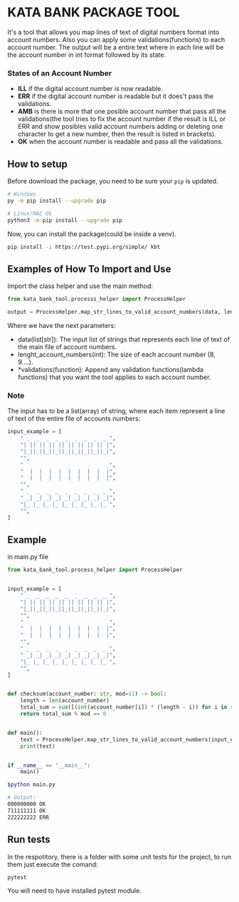 # KATA BANK PACKAGE TOOL 
It's a tool that allows you map lines of text of digital numbers format into account numbers. Also you can apply some validations(functions) to each account number. The output will be a entire text where in each line will be the account number in int format followed by its state.

### States of an Account Number
- **ILL** if the digital account number is now readable.
- **ERR** if the digital account number is readable but it does't pass the validations.
- **AMB** is there is more that one posible account number that pass all the validations(the tool tries to fix the account number if the result is ILL or ERR and show posibles valid account numbers adding or deleting one character to get a new number, then the result is listed in brackets).
- **OK** when the account number is readable and pass all the validations.

## How to setup
Before download the package, you need to be sure your `pip` is updated.
```bash
# Windows
py -m pip install --upgrade pip

# Linux/MAC OS
python3 -m pip install --upgrade pip
```

Now, you can install the package(could be inside a venv).
```bash
pip install -i https://test.pypi.org/simple/ kbt
```

## Examples of How To Import and Use
Import the class helper and use the main method:
```python
from kata_bank_tool.processs_helper import ProcessHelper

output = ProcessHelper.map_str_lines_to_valid_account_numbers(data, lenght_account_numbers, *validations_functions)
```
Where we have the next parameters:
- data(list[str]): The input list of strings that represents each line of text of the main file of account numbers.
- lenght_account_numbers(int): The size of each account number (8, 9....).
- *validations(function): Append any validation functions(lambda functions) that you want the tool applies to each account number.

### Note
The input has to be a list(array) of string, where each item represent a line of text of the entire file of accounts numbers:
```python
input_example = [
    " _  _  _  _  _  _  _  _  _ ",
    "| || || || || || || || || |",
    "|_||_||_||_||_||_||_||_||_|",
    "",
    "                           ",
    "  |  |  |  |  |  |  |  |  |",
    "  |  |  |  |  |  |  |  |  |",
    "",
    " _  _  _  _  _  _  _  _  _ ",
    " _| _| _| _| _| _| _| _| _|",
    "|_ |_ |_ |_ |_ |_ |_ |_ |_ ",
    "",
]
```

## Example
in main.py file
```python
from kata_bank_tool.process_helper import ProcessHelper


input_example = [
    " _  _  _  _  _  _  _  _  _ ",
    "| || || || || || || || || |",
    "|_||_||_||_||_||_||_||_||_|",
    "",
    "                           ",
    "  |  |  |  |  |  |  |  |  |",
    "  |  |  |  |  |  |  |  |  |",
    "",
    " _  _  _  _  _  _  _  _  _ ",
    " _| _| _| _| _| _| _| _| _|",
    "|_ |_ |_ |_ |_ |_ |_ |_ |_ ",
    "",
]


def checksum(account_number: str, mod=11) -> bool:
    length = len(account_number)
    total_sum = sum([(int(account_number[i]) * (length - i)) for i in range(length)])
    return total_sum % mod == 0


def main():
    text = ProcessHelper.map_str_lines_to_valid_account_numbers(input_example, 9, checksum)
    print(text)


if __name__ == "__main__":
    main()

```
```bash
$python main.py

# Output:
000000000 OK
711111111 OK
222222222 ERR
```

## Run tests
In the respotitory, there is a folder with some unit tests for the project, to run them just execute the comand:
```bash
pytest
```
You will need to have installed pytest module.
